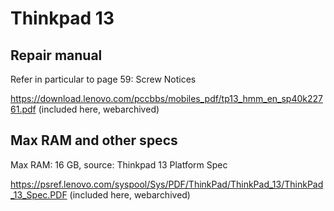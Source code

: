 # Thinkpad 13

## Repair manual

Refer in particular to page 59: Screw Notices

https://download.lenovo.com/pccbbs/mobiles_pdf/tp13_hmm_en_sp40k22761.pdf
(included here, webarchived)

## Max RAM and other specs

Max RAM: 16 GB, source: Thinkpad 13 Platform Spec

https://psref.lenovo.com/syspool/Sys/PDF/ThinkPad/ThinkPad_13/ThinkPad_13_Spec.PDF
(included here, webarchived)
